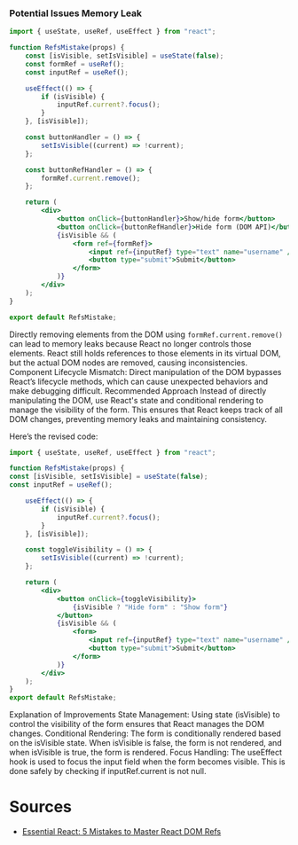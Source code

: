 ### Potential Issues Memory Leak 
```jsx
import { useState, useRef, useEffect } from "react";

function RefsMistake(props) {
    const [isVisible, setIsVisible] = useState(false);
    const formRef = useRef();
    const inputRef = useRef();

    useEffect(() => {
        if (isVisible) {
            inputRef.current?.focus();
        }
    }, [isVisible]);

    const buttonHandler = () => {
        setIsVisible((current) => !current);
    };

    const buttonRefHandler = () => {
        formRef.current.remove();
    };

    return (
        <div>
            <button onClick={buttonHandler}>Show/hide form</button>
            <button onClick={buttonRefHandler}>Hide form (DOM API)</button>
            {isVisible && (
                <form ref={formRef}>
                    <input ref={inputRef} type="text" name="username" />
                    <button type="submit">Submit</button>
                </form>
            )}
        </div>
    );
}

export default RefsMistake;
```

Directly removing elements from the DOM using `formRef.current.remove()` can lead to memory leaks because React no longer controls those elements. React still holds references to those elements in its virtual DOM, but the actual DOM nodes are removed, causing inconsistencies.
Component Lifecycle Mismatch: Direct manipulation of the DOM bypasses React’s lifecycle methods, which can cause unexpected behaviors and make debugging difficult.
Recommended Approach
Instead of directly manipulating the DOM, use React's state and conditional rendering to manage the visibility of the form. This ensures that React keeps track of all DOM changes, preventing memory leaks and maintaining consistency.

Here’s the revised code:

```jsx
import { useState, useRef, useEffect } from "react";

function RefsMistake(props) {
const [isVisible, setIsVisible] = useState(false);
const inputRef = useRef();

    useEffect(() => {
        if (isVisible) {
            inputRef.current?.focus();
        }
    }, [isVisible]);

    const toggleVisibility = () => {
        setIsVisible((current) => !current);
    };

    return (
        <div>
            <button onClick={toggleVisibility}>
                {isVisible ? "Hide form" : "Show form"}
            </button>
            {isVisible && (
                <form>
                    <input ref={inputRef} type="text" name="username" />
                    <button type="submit">Submit</button>
                </form>
            )}
        </div>
    );
}
export default RefsMistake;
```



Explanation of Improvements
State Management: Using state (isVisible) to control the visibility of the form ensures that React manages the DOM changes.
Conditional Rendering: The form is conditionally rendered based on the isVisible state. When isVisible is false, the form is not rendered, and when isVisible is true, the form is rendered.
Focus Handling: The useEffect hook is used to focus the input field when the form becomes visible. This is done safely by checking if inputRef.current is not null.


# Sources
* [Essential React: 5 Mistakes to Master React DOM Refs](https://www.youtube.com/watch?v=XL7h3sjnLaY)